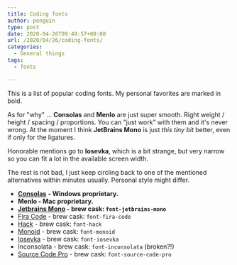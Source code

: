 ```yaml
---
title: Coding fonts
author: penguin
type: post
date: 2020-04-26T09:49:57+00:00
url: /2020/04/26/coding-fonts/
categories:
  - General things
tags:
  - fonts

---
```

This is a list of popular coding fonts. My personal favorites are marked in bold.

As for "why" ... **Consolas** and **Menlo** are just super smooth. Right weight / height / spacing / proportions. You can "just work" with them and it's never wrong. At the moment I think **JetBrains Mono** is just _this tiny bit_ better, even if only for the ligatures.

Honorable mentions go to **Iosevka**, which is a bit strange, but very narrow so you can fit a lot in the available screen width.

The rest is not bad, I just keep circling back to one of the mentioned alternatives within minutes usually. Personal style might differ.

  * [**Consolas**][1] **- Windows proprietary.**
  * **Menlo - Mac proprietary.**
  * **<a href="https://www.jetbrains.com/de-de/lp/mono/" rel="nofollow">Jetbrains Mono</a> - brew cask: `font-jetbrains-mono`**
  * [Fira Code][2] - brew cask: `font-fira-code`
  * <a href="https://sourcefoundry.org/hack/" rel="nofollow">Hack</a> - brew cask: `font-hack`
  * <a href="https://larsenwork.com/monoid/" rel="nofollow">Monoid</a> - brew cask: `font-monoid`
  * [Iosevka][3] - brew cask: `font-iosevka`
  * Inconsolata - brew cask: `font-inconsolata` (broken?!)
  * [Source Code Pro][4] - brew cask: `font-source-code-pro`

 [1]: https://en.wikipedia.org/wiki/Consolas
 [2]: https://github.com/tonsky/FiraCode
 [3]: https://github.com/be5invis/Iosevka
 [4]: https://adobe-fonts.github.io/source-code-pro/
